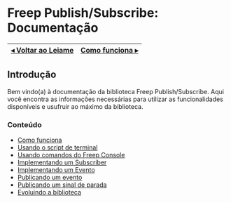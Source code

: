 # Freep Publish/Subscribe: Documentação

[◂ Voltar ao Leiame](leiame.md) | [Como funciona ▸](01-como-funciona.md)
-- | --

## Introdução

Bem vindo(a) à documentação da biblioteca Freep Publish/Subscribe. Aqui você encontra as informações
necessárias para utilizar as funcionalidades disponíveis e usufruir ao máximo da biblioteca.

### Conteúdo

- [Como funciona](01-como-funciona.md)
- [Usando o script de terminal](02-usando-script-de-terminal.md)
- [Usando comandos do Freep Console](03-usando-comandos-freep-console.md)
- [Implementando um Subscriber](04-implementando-um-subscriber.md)
- [Implementando um Evento](05-implementando-um-evento.md)
- [Publicando um evento](06-publicando-um-evento.md)
- [Publicando um sinal de parada](07-publicando-um-sinal-de-parada.md)
- [Evoluindo a biblioteca](08-evoluindo-a-biblioteca.md)
